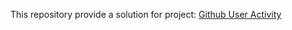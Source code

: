 This repository provide a solution for project: [Github User Activity](https://roadmap.sh/projects/github-user-activity)
